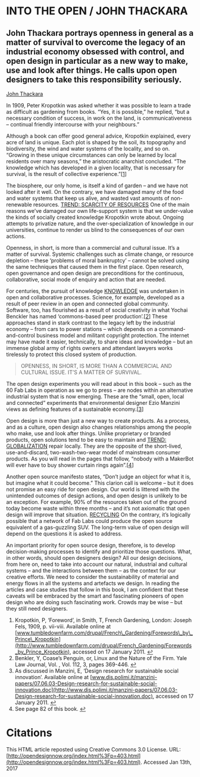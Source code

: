 # INTO THE OPEN / JOHN THACKARA

## John Thackara portrays openness in general as a matter of survival to overcome the legacy of an industrial economy obsessed with control, and open design in particular as a new way to make, use and look after things. He calls upon open designers to take this responsibility seriously.

[John Thackara](http://opendesignnow.org/index.php/tag/john-thackara/index.html)

In 1909, Peter Kropotkin was asked whether it was possible to learn a trade as difficult as gardening from books. “Yes, it is possible,” he replied, “but a necessary condition of success, in work on the land, is communicativeness – continual friendly intercourse with your neighbours.”

Although a book can offer good general advice, Kropotkin explained, every acre of land is unique. Each plot is shaped by the soil, its topography and biodiversity, the wind and water systems of the locality, and so on. “Growing in these unique circumstances can only be learned by local residents over many seasons,” the aristocratic anarchist concluded. “The knowledge which has developed in a given locality, that is necessary for survival, is the result of collective experience.”\[[1](http://opendesignnow.org/index.html%3Fp=403.html#fn-403-1)\]

The biosphere, our only home, is itself a kind of garden – and we have not looked after it well. On the contrary, we have damaged many of the food and water systems that keep us alive, and wasted vast amounts of non-renewable resources. [TREND: SCARCITY OF RESOURCES](http://opendesignnow.org/index.php/tag/scarcity_of_recources/index.html) One of the main reasons we’ve damaged our own life-support system is that we under-value the kinds of socially created knowledge Kropotkin wrote about. Ongoing attempts to privatize nature, and the over-specialization of knowledge in our universities, continue to render us blind to the consequences of our own actions.

Openness, in short, is more than a commercial and cultural issue. It’s a matter of survival. Systemic challenges such as climate change, or resource depletion – these ‘problems of moral bankruptcy’ – cannot be solved using the same techniques that caused them in the first place. Open research, open governance and open design are preconditions for the continuous, collaborative, social mode of enquiry and action that are needed.

For centuries, the pursuit of knowledge [KNOWLEDGE](http://opendesignnow.org/index.php/tag/knowledge.1.html) was undertaken in open and collaborative processes. Science, for example, developed as a result of peer review in an open and connected global community. Software, too, has flourished as a result of social creativity in what Yochai Benckler has named ‘commons-based peer production’.\[[2](http://opendesignnow.org/index.html%3Fp=403.html#fn-403-2)\] These approaches stand in stark contrast to the legacy left by the industrial economy – from cars to power stations – which depends on a command-and-control business model and militant copyright protection. The internet may have made it easier, technically, to share ideas and knowledge – but an immense global army of rights owners and attendant lawyers works tirelessly to protect this closed system of production.

> OPENNESS, IN SHORT, IS MORE THAN A COMMERCIAL AND CULTURAL ISSUE. IT’S A MATTER OF SURVIVAL.

The open design experiments you will read about in this book – such as the 60 Fab Labs in operation as we go to press – are nodes within an alternative industrial system that is now emerging. These are the “small, open, local and connected” experiments that environmental designer Ezio Manzini views as defining features of a sustainable economy.\[[3](http://opendesignnow.org/index.html%3Fp=403.html#fn-403-3)\]

Open design is more than just a new way to create products. As a process, and as a culture, open design also changes relationships among the people who make, use and look after things. Unlike proprietary or branded products, open solutions tend to be easy to maintain and [TREND: GLOBALIZATION](http://opendesignnow.org/index.php/tag/globalization/index.html) repair locally. They are the opposite of the short-lived, use-and-discard, two-wash-two-wear model of mainstream consumer products. As you will read in the pages that follow, “nobody with a MakerBot will ever have to buy shower curtain rings again”.\[[4](http://opendesignnow.org/index.html%3Fp=403.html#fn-403-4)\]

Another open source manifesto states, “Don’t judge an object for what it is, but imagine what it could become.” This clarion call is welcome – but it does not promise an easy ride for open design. Our world is littered with the unintended outcomes of design actions, and open design is unlikely to be an exception. For example, 90% of the resources taken out of the ground today become waste within three months – and it’s not axiomatic that open design will improve that situation. [RECYCLING](http://opendesignnow.org/index.php/tag/recycling/index.html) On the contrary, it’s logically possible that a network of Fab Labs could produce the open source equivalent of a gas-guzzling SUV. The long-term value of open design will depend on the questions it is asked to address.

An important priority for open source design, therefore, is to develop decision-making processes to identify and prioritize those questions. What, in other words, should open designers design? All our design decisions, from here on, need to take into account our natural, industrial and cultural systems – and the interactions between them – as the context for our creative efforts. We need to consider the sustainability of material and energy flows in all the systems and artefacts we design. In reading the articles and case studies that follow in this book, I am confident that these caveats will be embraced by the smart and fascinating pioneers of open design who are doing such fascinating work. Crowds may be wise – but they still need designers.

1. Kropotkin, P, ‘Foreword’, in Smith, T, French Gardening, London: Joseph Fels, 1909, p. vii-viii. Available online at [www.tumbledownfarm.com/drupal/French\_Gardening/Forewords\_by\_Prince\_Kropotkin](http://www.tumbledownfarm.com/drupal/French_Gardening/Forewords_by_Prince_Kropotkin), accessed on 17 January 2011. [↩](http://opendesignnow.org/index.html%3Fp=403.html#fnref-403-1)
2. Benkler, Y, Coase’s Penguin, or, Linux and the Nature of the Firm. Yale Law Journal, Vol. , Vol. 112, 3, pages 369-446. [↩](http://opendesignnow.org/index.html%3Fp=403.html#fnref-403-2)
3. As discussed in Manzini, E, ‘Design research for sustainable social innovation’. Available online at [www.dis.polimi.it/manzini-papers/07.06.03-Design-research-for-sustainable-social-innovation.doc](http://www.dis.polimi.it/manzini-papers/07.06.03-Design-research-for-sustainable-social-innovation.doc), accessed on 17 January 2011. [↩](http://opendesignnow.org/index.html%3Fp=403.html#fnref-403-3)
4. See page 82 of this book. [↩](http://opendesignnow.org/index.html%3Fp=403.html#fnref-403-4)

# Citations

This HTML article reposted using Creative Commons 3.0 License. URL: [http://opendesignnow.org/index.html%3Fp=403.html](http://opendesignnow.org/index.html%3Fp=403.html). Accessed Jan 13th, 2017

